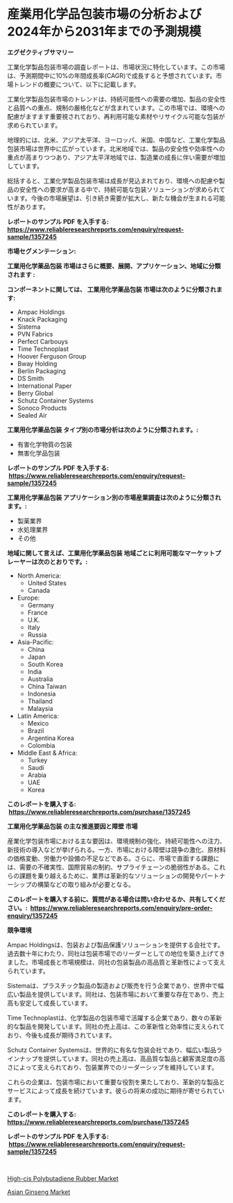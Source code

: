 <p><h1>産業用化学品包装市場の分析および2024年から2031年までの予測規模</h1></p><p><strong>エグゼクティブサマリー</strong></p>
<p><p>工業化学製品包装市場の調査レポートは、市場状況に特化しています。この市場は、予測期間中に10%の年間成長率(CAGR)で成長すると予想されています。市場トレンドの概要について、以下に記載します。</p><p>工業化学製品包装市場のトレンドは、持続可能性への需要の増加、製品の安全性と品質への重点、規制の厳格化などが含まれています。この市場では、環境への配慮がますます重要視されており、再利用可能な素材やリサイクル可能な包装が求められています。</p><p>地理的には、北米、アジア太平洋、ヨーロッパ、米国、中国など、工業化学製品包装市場は世界中に広がっています。北米地域では、製品の安全性や効率性への重点が高まりつつあり、アジア太平洋地域では、製造業の成長に伴い需要が増加しています。</p><p>総括すると、工業化学製品包装市場は成長が見込まれており、環境への配慮や製品の安全性への要求が高まる中で、持続可能な包装ソリューションが求められています。今後の市場展望は、引き続き需要が拡大し、新たな機会が生まれる可能性があります。</p></p>
<p><strong>レポートのサンプル PDF を入手する: <a href="https://www.reliableresearchreports.com/enquiry/request-sample/1357245">https://www.reliableresearchreports.com/enquiry/request-sample/1357245</a></strong></p>
<p><strong>市場セグメンテーション:</strong></p>
<p><strong> 工業用化学薬品包装 市場はさらに概要、展開、アプリケーション、地域に分類されます :</strong></p>
<p><strong>コンポーネントに関しては、 工業用化学薬品包装 市場は次のように分類されます: &nbsp;</strong></p>
<p><ul><li>Ampac Holdings</li><li>Knack Packaging</li><li>Sistema</li><li>PVN Fabrics</li><li>Perfect Carbouys</li><li>Time Technoplast</li><li>Hoover Ferguson Group</li><li>Bway Holding</li><li>Berlin Packaging</li><li>DS Smith</li><li>International Paper</li><li>Berry Global</li><li>Schutz Container Systems</li><li>Sonoco Products</li><li>Sealed Air</li></ul></p>
<p><strong> 工業用化学薬品包装 タイプ別の市場分析は次のように分類されます。:</strong></p>
<p><ul><li>有害化学物質の包装</li><li>無害化学品包装</li></ul></p>
<p><strong>レポートのサンプル PDF を入手する: &nbsp;<a href="https://www.reliableresearchreports.com/enquiry/request-sample/1357245">https://www.reliableresearchreports.com/enquiry/request-sample/1357245</a></strong></p>
<p><strong> 工業用化学薬品包装 アプリケーション別の市場産業調査は次のように分類されます。:</strong></p>
<p><ul><li>製薬業界</li><li>水処理業界</li><li>その他</li></ul></p>
<p><strong>地域に関して言えば、工業用化学薬品包装 地域ごとに利用可能なマーケットプレーヤーは次のとおりです。:</strong></p>
<p><ul>
    <li>
        North America:
        <ul>
            <li>United States</li>
            <li>Canada</li>
        </ul>
    </li>
    <li>
        Europe:
        <ul>
            <li>Germany</li>
            <li>France</li>
            <li>U.K.</li>
            <li>Italy</li>
            <li>Russia</li>
        </ul>
    </li>
    <li>
        Asia-Pacific:
        <ul>
            <li>China</li>
            <li>Japan</li>
            <li>South Korea</li>
            <li>India</li>
            <li>Australia</li>
            <li>China Taiwan</li>
            <li>Indonesia</li>
            <li>Thailand</li>
            <li>Malaysia</li>
        </ul>
    </li>
    <li>
        Latin America:
        <ul>
            <li>Mexico</li>
            <li>Brazil</li>
            <li>Argentina Korea</li>
            <li>Colombia</li>
        </ul>
    </li>
    <li>
        Middle East & Africa:
        <ul>
            <li>Turkey</li>
            <li>Saudi</li>
            <li>Arabia</li>
            <li>UAE</li>
            <li>Korea</li>
        </ul>
    </li>
    </ul></p>
<p><strong>このレポートを購入する: &nbsp;<a href="https://www.reliableresearchreports.com/purchase/1357245">https://www.reliableresearchreports.com/purchase/1357245</a></strong></p>
<p><strong>工業用化学薬品包装 の主な推進要因と障壁 市場</strong></p>
<p><p>産業化学包装市場における主な要因は、環境規制の強化、持続可能性への注力、新技術の導入などが挙げられる。一方、市場における障壁は競争の激化、原材料の価格変動、労働力や設備の不足などである。さらに、市場で直面する課題には、需要の不確実性、国際貿易の制約、サプライチェーンの脆弱性がある。これらの課題を乗り越えるために、業界は革新的なソリューションの開発やパートナーシップの構築などの取り組みが必要となる。</p></p>
<p><strong>このレポートを購入する前に、質問がある場合は問い合わせるか、共有してください。:&nbsp; <a href="https://www.reliableresearchreports.com/enquiry/pre-order-enquiry/1357245">https://www.reliableresearchreports.com/enquiry/pre-order-enquiry/1357245</a></strong></p>
<p><strong>競争環境</strong></p>
<p><p>Ampac Holdingsは、包装および製品保護ソリューションを提供する会社です。過去数十年にわたり、同社は包装市場でのリーダーとしての地位を築き上げてきました。市場成長と市場規模は、同社の包装製品の高品質と革新性によって支えられています。</p><p>Sistemaは、プラスチック製品の製造および販売を行う企業であり、世界中で幅広い製品を提供しています。同社は、包装市場において重要な存在であり、売上高も安定して成長しています。</p><p>Time Technoplastは、化学製品の包装市場で活躍する企業であり、数々の革新的な製品を開発しています。同社の売上高は、この革新性と効率性に支えられており、今後も成長が期待されています。</p><p>Schutz Container Systemsは、世界的に有名な包装会社であり、幅広い製品ラインナップを提供しています。同社の売上高は、高品質な製品と顧客満足度の高さによって支えられており、包装業界でのリーダーシップを維持しています。</p><p>これらの企業は、包装市場において重要な役割を果たしており、革新的な製品とサービスによって成長を続けています。彼らの将来の成功に期待が寄せられています。</p></p>
<p><strong>このレポートを購入する: &nbsp; <a href="https://www.reliableresearchreports.com/purchase/1357245">https://www.reliableresearchreports.com/purchase/1357245</a></strong></p>
<p><strong>レポートのサンプル PDF を入手する: &nbsp;<a href="https://www.reliableresearchreports.com/enquiry/request-sample/1357245">https://www.reliableresearchreports.com/enquiry/request-sample/1357245</a></strong><strong></strong></p>
<p>&nbsp;</p>
<p><p><a href="https://forested-sushi-9b0.notion.site/High-cis-Polybutadiene-Rubber-Market-Size-Growth-and-Forecast-from-2024-2031-070016c763314f6b8b541b32211d2008">High-cis Polybutadiene Rubber Market</a></p><p><a href="https://summer-dogwood-3e9.notion.site/Asian-Ginseng-Market-Size-Market-Trends-and-Growth-Outlook-forecasted-for-period-from-2024-to-2031-90d36381c5204914a024e9a99e811ed2">Asian Ginseng Market</a></p></p>